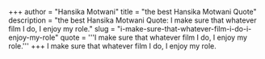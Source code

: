 +++
author = "Hansika Motwani"
title = "the best Hansika Motwani Quote"
description = "the best Hansika Motwani Quote: I make sure that whatever film I do, I enjoy my role."
slug = "i-make-sure-that-whatever-film-i-do-i-enjoy-my-role"
quote = '''I make sure that whatever film I do, I enjoy my role.'''
+++
I make sure that whatever film I do, I enjoy my role.
